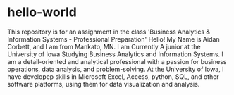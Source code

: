 # hello-world
This repository is for an assignment in the class 'Business Analytics &amp; Information Systems - Professional Preparation' 
Hello! My Name is Aidan Corbett, and I am from Mankato, MN. I am Currently A junior at the University of Iowa Studying Business Analytics and Information Systems. I am a detail-oriented and analytical professional with a passion for business operations, data analysis, and problem-solving. At the University of Iowa, I have developep skills in Microsoft Excel, Access, python, SQL, and other software platforms, using them for data visualization and analysis.

